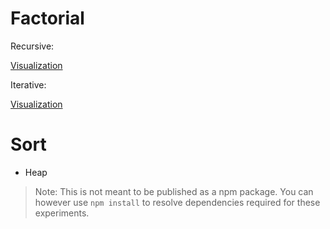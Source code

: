 Factorial
=========

Recursive:

[Visualization](https://goo.gl/8BWXbZ)

Iterative:

[Visualization](https://goo.gl/Q97VcB)

Sort
====

- Heap

> Note: This is not meant to be published as a npm package. You can however use `npm install` to resolve dependencies required for these experiments.